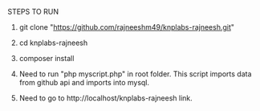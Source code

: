 STEPS TO RUN 
1. git clone "https://github.com/rajneeshm49/knplabs-rajneesh.git"

2. cd knplabs-rajneesh

3. composer install

4. Need to run "php myscript.php" in root folder. This script imports data from github api and imports into mysql.

5. Need to go to http://localhost/knplabs-rajneesh link.
